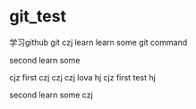 # git_test
学习github git
czj learn
learn some git command

second learn some 



cjz first czj czj czj lova hj
cjz first test hj

second learn some czj 
